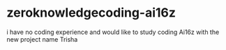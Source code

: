 # zeroknowledgecoding-ai16z
i have no coding experience and would like to study coding Ai16z with the new project name Trisha
